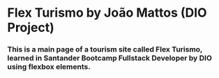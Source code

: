 # Flex Turismo by João Mattos (DIO Project)

<h3>This is a main page of a tourism site called Flex Turismo, learned in Santander Bootcamp Fullstack Developer by DIO using flexbox elements.</h3>
